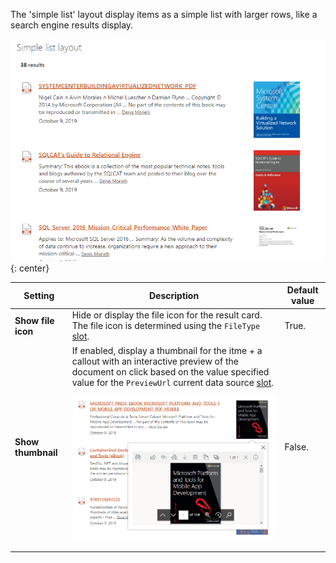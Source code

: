 The 'simple list' layout display items as a simple list with larger rows, like a search engine results display.

!["Simple list layout"](../../../assets/webparts/data_visualizer/layouts/simple_list_layout.png){: center} 

| Setting | Description | Default value 
| ------- |---------------- | ----------
| **Show file icon** | Hide or display the file icon for the result card. The file icon is determined using the `FileType` [slot](../slots.md). | True.
| **Show thumbnail** | If enabled, display a thumbnail for the itme + a callout with an interactive preview of the document on click based on the value specified value for the `PreviewUrl` current data source [slot](../slots.md).</br> <p align="center">[!["Card Preview"](../../../assets/webparts/data_visualizer/layouts/simple_list_thumbnail.png)](../../../assets/webparts/data_visualizer/layouts/simple_list_thumbnail.png)</p> | False.